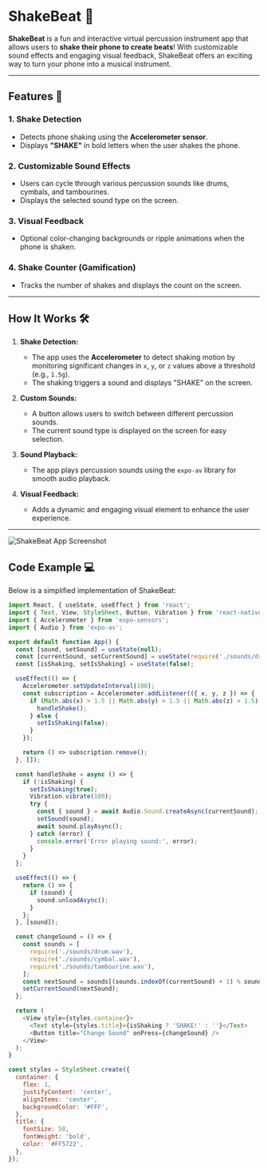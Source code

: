 # ShakeBeat 🎵  
**ShakeBeat** is a fun and interactive virtual percussion instrument app that allows users to **shake their phone to create beats**! With customizable sound effects and engaging visual feedback, ShakeBeat offers an exciting way to turn your phone into a musical instrument.

---

## Features 🚀  
### 1. **Shake Detection**  
- Detects phone shaking using the **Accelerometer sensor**.
- Displays **"SHAKE"** in bold letters when the user shakes the phone.

### 2. **Customizable Sound Effects**  
- Users can cycle through various percussion sounds like drums, cymbals, and tambourines.  
- Displays the selected sound type on the screen.

### 3. **Visual Feedback**  
- Optional color-changing backgrounds or ripple animations when the phone is shaken.

### 4. **Shake Counter (Gamification)**  
- Tracks the number of shakes and displays the count on the screen.

---

## How It Works 🛠️  
1. **Shake Detection:**  
   - The app uses the **Accelerometer** to detect shaking motion by monitoring significant changes in `x`, `y`, or `z` values above a threshold (e.g., `1.5g`).  
   - The shaking triggers a sound and displays "SHAKE" on the screen.

2. **Custom Sounds:**  
   - A button allows users to switch between different percussion sounds.
   - The current sound type is displayed on the screen for easy selection.

3. **Sound Playback:**  
   - The app plays percussion sounds using the `expo-av` library for smooth audio playback.

4. **Visual Feedback:**  
   - Adds a dynamic and engaging visual element to enhance the user experience.

---
![ShakeBeat App Screenshot](![image](https://github.com/user-attachments/assets/7205db6e-8753-4cbf-9da6-779589fb4769)
)

## Code Example 💻  

Below is a simplified implementation of ShakeBeat:

```javascript
import React, { useState, useEffect } from 'react';
import { Text, View, StyleSheet, Button, Vibration } from 'react-native';
import { Accelerometer } from 'expo-sensors';
import { Audio } from 'expo-av';

export default function App() {
  const [sound, setSound] = useState(null);
  const [currentSound, setCurrentSound] = useState(require('./sounds/drum.wav'));
  const [isShaking, setIsShaking] = useState(false);

  useEffect(() => {
    Accelerometer.setUpdateInterval(100);
    const subscription = Accelerometer.addListener(({ x, y, z }) => {
      if (Math.abs(x) > 1.5 || Math.abs(y) > 1.5 || Math.abs(z) > 1.5) {
        handleShake();
      } else {
        setIsShaking(false);
      }
    });

    return () => subscription.remove();
  }, []);

  const handleShake = async () => {
    if (!isShaking) {
      setIsShaking(true);
      Vibration.vibrate(100);
      try {
        const { sound } = await Audio.Sound.createAsync(currentSound);
        setSound(sound);
        await sound.playAsync();
      } catch (error) {
        console.error('Error playing sound:', error);
      }
    }
  };

  useEffect(() => {
    return () => {
      if (sound) {
        sound.unloadAsync();
      }
    };
  }, [sound]);

  const changeSound = () => {
    const sounds = [
      require('./sounds/drum.wav'),
      require('./sounds/cymbal.wav'),
      require('./sounds/tambourine.wav'),
    ];
    const nextSound = sounds[(sounds.indexOf(currentSound) + 1) % sounds.length];
    setCurrentSound(nextSound);
  };

  return (
    <View style={styles.container}>
      <Text style={styles.title}>{isShaking ? 'SHAKE!' : ''}</Text>
      <Button title="Change Sound" onPress={changeSound} />
    </View>
  );
}

const styles = StyleSheet.create({
  container: {
    flex: 1,
    justifyContent: 'center',
    alignItems: 'center',
    backgroundColor: '#FFF',
  },
  title: {
    fontSize: 50,
    fontWeight: 'bold',
    color: '#FF5722',
  },
});
